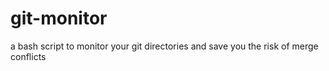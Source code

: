 # git-monitor
a bash script to monitor your git directories and save you the risk of merge conflicts
